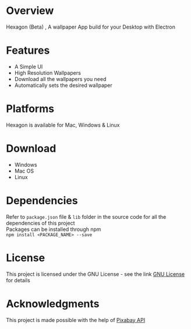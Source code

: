 # Overview
Hexagon (Beta) , A wallpaper App build for your Desktop with Electron <br>

# Features
<ul>
  <li>A Simple UI</li>
  <li>High Resolution Wallpapers</li>
  <li>Download all the wallpapers you need</li>
  <li>Automatically sets the desired wallpaper</li>
</ul>
  
# Platforms
Hexagon is available for Mac, Windows & Linux

# Download
<uL>
  <li>Windows</li>
  <li>Mac OS</li>
  <li>Linux</li>
</ul>

# Dependencies 
Refer to `package.json` file & `lib` folder in the source code for all the dependencies of this project<br>
Packages can be installed through npm<br>
`npm install <PACKAGE_NAME> --save`

# License 
This project is licensed under the GNU License - see the link <a href="">GNU License</a> for details

# Acknowledgments
This project is made possible with the help of <a href="https://pixabay.com/api/docs/">Pixabay API</a>
